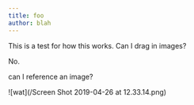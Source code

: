 ```yaml
---
title: foo
author: blah
---
```


This is a test for how this works. Can I drag in images?

No.

can I reference an image?

![wat](/Screen Shot 2019-04-26 at 12.33.14.png)
